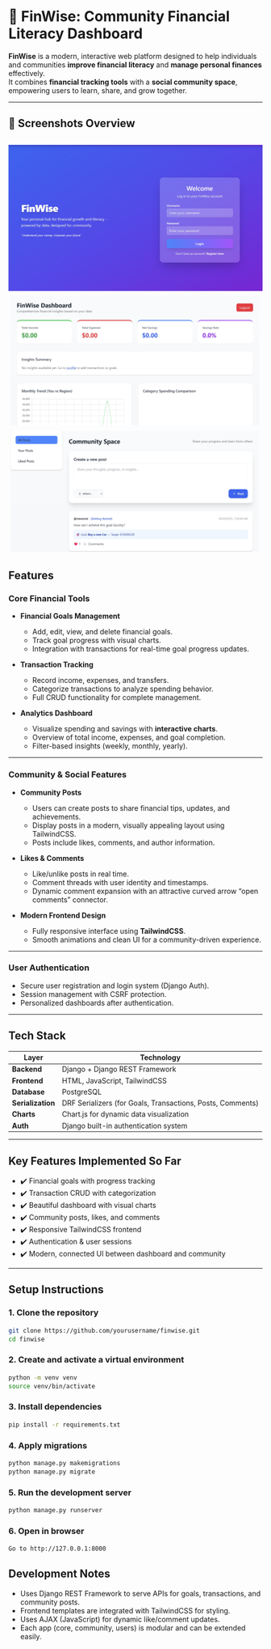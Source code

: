 # 🧭 FinWise: Community Financial Literacy Dashboard

**FinWise** is a modern, interactive web platform designed to help individuals and communities **improve financial literacy** and **manage personal finances** effectively.  
It combines **financial tracking tools** with a **social community space**, empowering users to learn, share, and grow together.

---

## 📸 Screenshots Overview

![Login](static/images/screenshots/login.jpg)
![Dashboard](static/images/screenshots/dashboard.jpg)
![Community](static/images/screenshots/community_space.jpg)
---

## Features

### Core Financial Tools
- **Financial Goals Management**
  - Add, edit, view, and delete financial goals.
  - Track goal progress with visual charts.
  - Integration with transactions for real-time goal progress updates.

- **Transaction Tracking**
  - Record income, expenses, and transfers.
  - Categorize transactions to analyze spending behavior.
  - Full CRUD functionality for complete management.

- **Analytics Dashboard**
  - Visualize spending and savings with **interactive charts**.
  - Overview of total income, expenses, and goal completion.
  - Filter-based insights (weekly, monthly, yearly).

---

### Community & Social Features
- **Community Posts**
  - Users can create posts to share financial tips, updates, and achievements.
  - Display posts in a modern, visually appealing layout using TailwindCSS.
  - Posts include likes, comments, and author information.

- **Likes & Comments**
  - Like/unlike posts in real time.
  - Comment threads with user identity and timestamps.
  - Dynamic comment expansion with an attractive curved arrow “open comments” connector.

- **Modern Frontend Design**
  - Fully responsive interface using **TailwindCSS**.
  - Smooth animations and clean UI for a community-driven experience.

---

### User Authentication
- Secure user registration and login system (Django Auth).
- Session management with CSRF protection.
- Personalized dashboards after authentication.

---

## Tech Stack

| Layer | Technology |
|-------|-------------|
| **Backend** | Django + Django REST Framework |
| **Frontend** | HTML, JavaScript, TailwindCSS |
| **Database** | PostgreSQL |
| **Serialization** | DRF Serializers (for Goals, Transactions, Posts, Comments) |
| **Charts** | Chart.js for dynamic data visualization |
| **Auth** | Django built-in authentication system |

---

## Key Features Implemented So Far

- ✔️ Financial goals with progress tracking  
- ✔️ Transaction CRUD with categorization  
- ✔️ Beautiful dashboard with visual charts  
- ✔️ Community posts, likes, and comments  
- ✔️ Responsive TailwindCSS frontend  
- ✔️ Authentication & user sessions  
- ✔️ Modern, connected UI between dashboard and community  

---

## Setup Instructions

### 1. Clone the repository
```bash
git clone https://github.com/yourusername/finwise.git
cd finwise
```
### 2. Create and activate a virtual environment
```bash
python -m venv venv
source venv/bin/activate
```
### 3. Install dependencies
```bash
pip install -r requirements.txt
```
### 4. Apply migrations
```bash
python manage.py makemigrations
python manage.py migrate
```
### 5. Run the development server
```bash
python manage.py runserver
```
### 6. Open in browser
```bash
Go to http://127.0.0.1:8000
```
## Development Notes

* Uses Django REST Framework to serve APIs for goals, transactions, and community posts.
* Frontend templates are integrated with TailwindCSS for styling.
* Uses AJAX (JavaScript) for dynamic like/comment updates.
* Each app (core, community, users) is modular and can be extended easily.